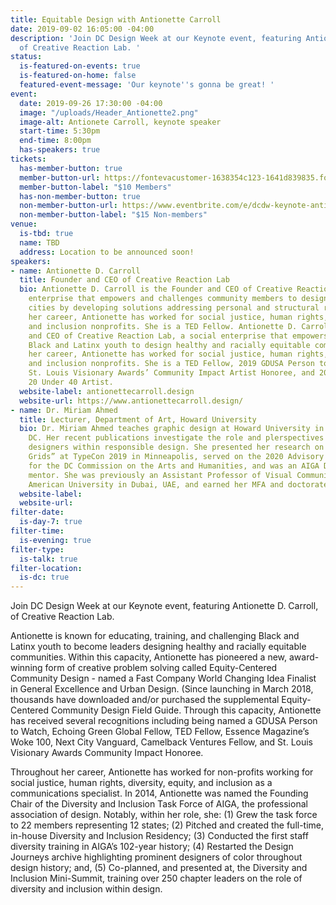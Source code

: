 ```yaml
---
title: Equitable Design with Antionette Carroll
date: 2019-09-02 16:05:00 -04:00
description: 'Join DC Design Week at our Keynote event, featuring Antionette D. Carroll,
  of Creative Reaction Lab. '
status:
  is-featured-on-events: true
  is-featured-on-home: false
  featured-event-message: 'Our keynote''s gonna be great! '
event:
  date: 2019-09-26 17:30:00 -04:00
  image: "/uploads/Header_Antionette2.png"
  image-alt: Antionete Carroll, keynote speaker
  start-time: 5:30pm
  end-time: 8:00pm
  has-speakers: true
tickets:
  has-member-button: true
  member-button-url: https://fontevacustomer-1638354c123-1641d839835.force.com/services/oauth2/authorize?client_id=3MVG9nthuDc9owbcOq7_07W.HriOQQPWTbMkrpOla.ajDQlTHf4_uby_mhwylcX.mJBU2O2SppTiZMS0J_HJd&response_type=code&redirect_uri=https://ikit.aiga.org/ikit_national_util/ikit-national-util-sso-redirect/&state=https%3A%2F%2Fdc.aiga.org%2Fevent%2Fdcdw-keynote-antionette-d-carroll-of-creative-reaction-lab%2F%3Fredirect_source%3Deventbrite_register
  member-button-label: "$10 Members"
  has-non-member-button: true
  non-member-button-url: https://www.eventbrite.com/e/dcdw-keynote-antionette-d-carroll-of-creative-reaction-lab-tickets-71301437519
  non-member-button-label: "$15 Non-members"
venue:
  is-tbd: true
  name: TBD
  address: Location to be announced soon!
speakers:
- name: Antionette D. Carroll
  title: Founder and CEO of Creative Reaction Lab
  bio: Antionette D. Carroll is the Founder and CEO of Creative Reaction Lab, a social
    enterprise that empowers and challenges community members to design inclusive
    cities by developing solutions addressing personal and structural racism. Throughout
    her career, Antionette has worked for social justice, human rights, and diversity
    and inclusion nonprofits. She is a TED Fellow. Antionette D. Carroll is the Founder
    and CEO of Creative Reaction Lab, a social enterprise that empowers and challenges
    Black and Latinx youth to design healthy and racially equitable communities. Throughout
    her career, Antionette has worked for social justice, human rights, and diversity
    and inclusion nonprofits. She is a TED Fellow, 2019 GDUSA Person to Watch, 2018
    St. Louis Visionary Awards’ Community Impact Artist Honoree, and 2015 Alive Magazine
    20 Under 40 Artist.
  website-label: antionettecarroll.design
  website-url: https://www.antionettecarroll.design/
- name: Dr. Miriam Ahmed
  title: Lecturer, Department of Art, Howard University
  bio: Dr. Miriam Ahmed teaches graphic design at Howard University in Washington,
    DC. Her recent publications investigate the role and plerspectives of minority
    designers within responsible design. She presented her research on “Anatomical
    Grids” at TypeCon 2019 in Minneapolis, served on the 2020 Advisory Review Panel
    for the DC Commission on the Arts and Humanities, and was an AIGA DC SHINE 2019
    mentor. She was previously an Assistant Professor of Visual Communication at the
    American University in Dubai, UAE, and earned her MFA and doctorate at Howard.
  website-label: 
  website-url: 
filter-date:
  is-day-7: true
filter-time:
  is-evening: true
filter-type:
  is-talk: true
filter-location:
  is-dc: true
---
```


Join DC Design Week at our Keynote event, featuring Antionette D. Carroll, of Creative Reaction Lab. 

Antionette is known for educating, training, and challenging Black and Latinx youth to become leaders designing healthy and racially equitable communities. Within this capacity, Antionette has pioneered a new, award-winning form of creative problem solving called Equity-Centered Community Design - named a Fast Company World Changing Idea Finalist in General Excellence and Urban Design. (Since launching in March 2018, thousands have downloaded and/or purchased the supplemental Equity-Centered Community Design Field Guide. Through this capacity, Antionette has received several recognitions including being named a GDUSA Person to Watch, Echoing Green Global Fellow, TED Fellow, Essence Magazine’s Woke 100, Next City Vanguard, Camelback Ventures Fellow, and St. Louis Visionary Awards Community Impact Honoree. 

Throughout her career, Antionette has worked for non-profits working for social justice, human rights, diversity, equity, and inclusion as a communications specialist. In 2014, Antionette was named the Founding Chair of the Diversity and Inclusion Task Force of AIGA, the professional association of design. Notably, within her role, she: (1) Grew the task force to 22 members representing 12 states; (2) Pitched and created the full-time, in-house Diversity and Inclusion Residency; (3) Conducted the first staff diversity training in AIGA’s 102-year history; (4) Restarted the Design Journeys archive highlighting prominent designers of color throughout design history; and, (5) Co-planned, and presented at, the Diversity and Inclusion Mini-Summit, training over 250 chapter leaders on the role of diversity and inclusion within design.

